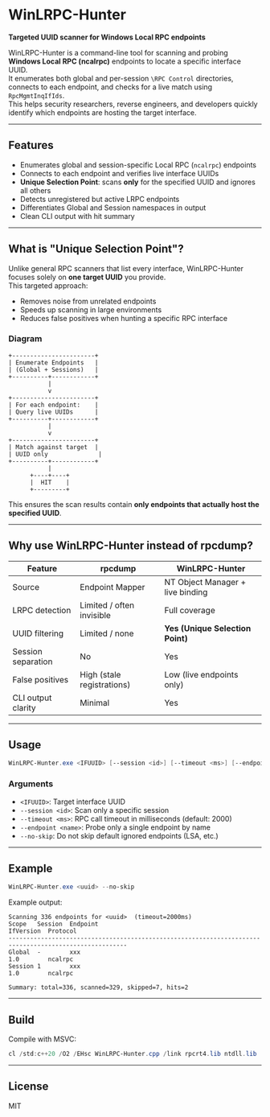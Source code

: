 # WinLRPC-Hunter

**Targeted UUID scanner for Windows Local RPC endpoints**

WinLRPC-Hunter is a command-line tool for scanning and probing **Windows Local RPC (ncalrpc)** endpoints to locate a specific interface UUID.  
It enumerates both global and per-session `\RPC Control` directories, connects to each endpoint, and checks for a live match using `RpcMgmtInqIfIds`.  
This helps security researchers, reverse engineers, and developers quickly identify which endpoints are hosting the target interface.

---

## Features
- Enumerates global and session-specific Local RPC (`ncalrpc`) endpoints
- Connects to each endpoint and verifies live interface UUIDs
- **Unique Selection Point**: scans **only** for the specified UUID and ignores all others
- Detects unregistered but active LRPC endpoints
- Differentiates Global and Session namespaces in output
- Clean CLI output with hit summary

---

## What is "Unique Selection Point"?
Unlike general RPC scanners that list every interface, WinLRPC-Hunter focuses solely on **one target UUID** you provide.  
This targeted approach:
- Removes noise from unrelated endpoints  
- Speeds up scanning in large environments  
- Reduces false positives when hunting a specific RPC interface  

### Diagram

```
+-----------------------+
| Enumerate Endpoints   |
| (Global + Sessions)   |
+----------+------------+
           |
           v
+-----------------------+
| For each endpoint:    |
| Query live UUIDs      |
+----------+------------+
           |
           v
+-----------------------+
| Match against target  |
| UUID only              |
+----------+------------+
           |
      +----+----+
      |  HIT    |
      +---------+
```

This ensures the scan results contain **only endpoints that actually host the specified UUID**.

---

## Why use WinLRPC-Hunter instead of rpcdump?
| Feature                    | rpcdump                     | WinLRPC-Hunter |
|----------------------------|------------------------------|----------------|
| Source                     | Endpoint Mapper              | NT Object Manager + live binding |
| LRPC detection             | Limited / often invisible    | Full coverage |
| UUID filtering             | Limited / none               | **Yes (Unique Selection Point)** |
| Session separation         | No                           | Yes |
| False positives            | High (stale registrations)   | Low (live endpoints only) |
| CLI output clarity         | Minimal                      | Yes |

---

## Usage
```powershell
WinLRPC-Hunter.exe <IFUUID> [--session <id>] [--timeout <ms>] [--endpoint <name>] [--no-skip]
```

### Arguments
- `<IFUUID>`: Target interface UUID
- `--session <id>`: Scan only a specific session
- `--timeout <ms>`: RPC call timeout in milliseconds (default: 2000)
- `--endpoint <name>`: Probe only a single endpoint by name
- `--no-skip`: Do not skip default ignored endpoints (LSA, etc.)

---

## Example
```powershell
WinLRPC-Hunter.exe <uuid> --no-skip
```

Example output:
```
Scanning 336 endpoints for <uuid>  (timeout=2000ms)
Scope   Session  Endpoint                                                           IfVersion  Protocol
-------------------------------------------------------------------------------------------------------
Global  -        xxx                                                                1.0        ncalrpc
Session 1        xxx                                                                1.0        ncalrpc

Summary: total=336, scanned=329, skipped=7, hits=2
```

---

## Build
Compile with MSVC:
```powershell
cl /std:c++20 /O2 /EHsc WinLRPC-Hunter.cpp /link rpcrt4.lib ntdll.lib
```

---

## License
MIT
